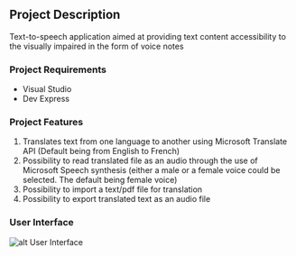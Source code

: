 ## Project Description
Text-to-speech application aimed at providing text content accessibility to the visually impaired in the form of voice notes

### Project Requirements
- Visual Studio
- Dev Express
### Project Features
1. Translates text from one language to another using Microsoft Translate API (Default being from English to French)
2. Possibility to read translated file as an audio through the use of Microsoft Speech synthesis (either a male or a female voice could be selected. The default being female voice)
3. Possibility to import a text/pdf file for translation
4. Possibility to export translated text as an audio file

### User Interface
![alt User Interface](https://github.com/marietta-a/TTS/blob/main/Windows.Main/Resources/UI.PNG)
